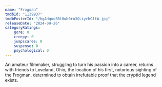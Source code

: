 ```yaml
---
name: "Frogman"
tmdbId: "1139937"
tmdbPosterId: "/hgAHquo8Bt0ub0ru3QLiyrhGltW.jpg"
releaseDate: "2024-09-26"
categoryRatings:
    gore: 0
    creepy: 0
    jumpscares: 0
    suspense: 0
    psychological: 0
---
```

An amateur filmmaker, struggling to turn his passion into a career, returns with friends to Loveland, Ohio, the location of his first, notorious sighting of the Frogman, determined to obtain irrefutable proof that the cryptid legend exists.
